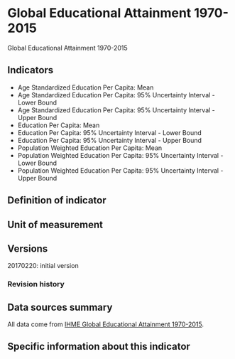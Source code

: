 # Global Educational Attainment 1970-2015

Global Educational Attainment 1970-2015

## Indicators

- Age Standardized Education Per Capita: Mean
- Age Standardized Education Per Capita: 95% Uncertainty Interval - Lower Bound
- Age Standardized Education Per Capita: 95% Uncertainty Interval - Upper Bound
- Education Per Capita: Mean
- Education Per Capita: 95% Uncertainty Interval - Lower Bound
- Education Per Capita: 95% Uncertainty Interval - Upper Bound
- Population Weighted Education Per Capita: Mean
- Population Weighted Education Per Capita: 95% Uncertainty Interval - Lower Bound
- Population Weighted Education Per Capita: 95% Uncertainty Interval - Upper Bound

## Definition of indicator


## Unit of measurement


## Versions

20170220: initial version

### Revision history


## Data sources summary

All data come from [IHME Global Educational Attainment 1970-2015](http://ghdx.healthdata.org/record/global-educational-attainment-1970-2015).


## Specific information about this indicator

